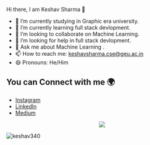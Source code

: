 
<hi align = "center">Hi there, I am Keshav Sharma 👋</h1>
- 🔭 I’m currently studying in Graphic era university.
- 🌱 I’m currently learning full stack devlopment.
- 👯 I’m looking to collaborate on Machine Learning.
- 🤔 I’m looking for help in full stack devlopment.
- 💬 Ask me about Machine Learning .
- 📫 How to reach me: keshavsharma.cse@geu.ac.in
- 😄 Pronouns: He/Him

## You can Connect with me 🌍
- [Instagram](https://www.instagram.com/_keshav_sharma_0/)
- [LinkedIn](linkedin.com/in/keshav-sharma2/)
- [Medium](https://medium.com/@datageeks84)

<p align='center'><img src='https://visitor-badge.laobi.icu/badge?page_id=keshav340'></p>

  <img src="https://github-readme-stats.vercel.app/api?username=keshav340&show_icons=true" alt="keshav340">
</p>



